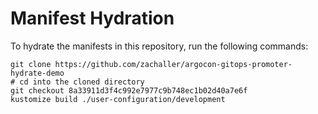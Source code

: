 # Manifest Hydration

To hydrate the manifests in this repository, run the following commands:

```shell
git clone https://github.com/zachaller/argocon-gitops-promoter-hydrate-demo
# cd into the cloned directory
git checkout 8a33911d3f4c992e7977c9b748ec1b02d40a7e6f
kustomize build ./user-configuration/development
```
